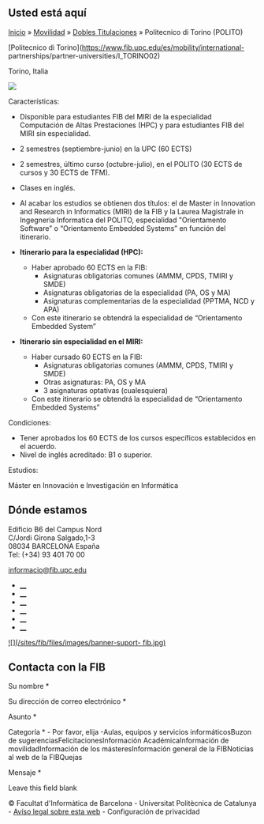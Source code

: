 ## Usted está aquí

[Inicio](/es) » [Movilidad](/es/movilidad) » [Dobles
Titulaciones](/es/movilidad/dobles-titulaciones) » Politecnico di Torino
(POLITO)

[Politecnico di Torino](https://www.fib.upc.edu/es/mobility/international-
partnerships/partner-universities/I_TORINO02)

Torino, Italia

![](https://www.fib.upc.edu/sites/fib/files/styles/thumbnail/public/polito_0.png?itok=el72pDzq)

  

Características:

  * Disponible para estudiantes FIB del MIRI de la especialidad Computación de Altas Prestaciones (HPC) y para estudiantes FIB del MIRI sin especialidad.
  * 2 semestres (septiembre-junio) en la UPC (60 ECTS)
  * 2 semestres, último curso (octubre-julio), en el POLITO (30 ECTS de cursos y 30 ECTS de TFM).
  * Clases en inglés.
  * Al acabar los estudios se obtienen dos títulos: el de Master in Innovation and Research in Informatics (MIRI) de la FIB y la Laurea Magistrale in Ingegneria Informatica del POLITO, especialidad "Orientamento Software” o “Orientamento Embedded Systems” en función del itinerario.
  * **Itinerario para la especialidad (HPC):**
    * Haber aprobado 60 ECTS en la FIB: 
      * Asignaturas obligatorias comunes (AMMM, CPDS, TMIRI y SMDE)
      * Asignaturas obligatorias de la especialidad (PA, OS y MA)
      * Asignaturas complementarias de la especialidad (PPTMA, NCD y APA)
    * Con este itinerario se obtendrá la especialidad de “Orientamento Embedded System”

  * **Itinerario sin especialidad en el MIRI:**
    * Haber cursado 60 ECTS en la FIB: 
      * Asignaturas obligatorias comunes (AMMM, CPDS, TMIRI y SMDE)
      * Otras asignaturas: PA, OS y MA
      * 3 asignaturas optativas (cualesquiera)
    * Con este itinerario se obtendrá la especialidad de “Orientamento Embedded Systems”

Condiciones:

  * Tener aprobados los 60 ECTS de los cursos específicos establecidos en el acuerdo.
  * Nivel de inglés acreditado: B1 o superior.

Estudios:

Máster en Innovación e Investigación en Informática

## Dónde estamos

Edificio B6 del Campus Nord  
C/Jordi Girona Salgado,1-3  
08034 BARCELONA España  
Tel: (+34) 93 401 70 00

[informacio@fib.upc.edu](mailto:informacio@fib.upc.edu)

  * [__](/es/noticies/rss.rss)
  * [__](https://www.facebook.com/fib.upc)
  * [__](https://twitter.com/fib_upc)
  * [__](https://www.flickr.com/photos/fib-upc/albums)
  * [__](https://www.youtube.com/user/mediafib)
  * [__](https://www.instagram.com/fib.upc/)

[![](/sites/fib/files/images/banner-suport-
fib.jpg)](http://suport.fib.upc.edu)

## Contacta con la FIB

Su nombre *

Su dirección de correo electrónico *

Asunto *

Categoría * \- Por favor, elija -Aulas, equipos y servicios informáticosBuzon
de sugerenciasFelicitacionesInformación AcadémicaInformación de
movilidadInformación de los másteresInformación general de la FIBNoticias al
web de la FIBQuejas

Mensaje *

Leave this field blank

© Facultat d'Informàtica de Barcelona - Universitat Politècnica de Catalunya -
[Avíso legal sobre esta web](/es/aviso-legal-sobre-esta-web) \- Configuración
de privacidad

